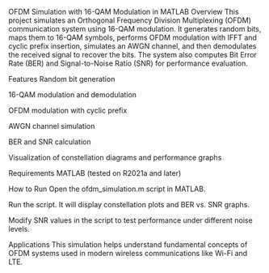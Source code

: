 OFDM Simulation with 16-QAM Modulation in MATLAB
Overview
This project simulates an Orthogonal Frequency Division Multiplexing (OFDM) communication system using 16-QAM modulation. It generates random bits, maps them to 16-QAM symbols, performs OFDM modulation with IFFT and cyclic prefix insertion, simulates an AWGN channel, and then demodulates the received signal to recover the bits. The system also computes Bit Error Rate (BER) and Signal-to-Noise Ratio (SNR) for performance evaluation.

Features
Random bit generation

16-QAM modulation and demodulation

OFDM modulation with cyclic prefix

AWGN channel simulation

BER and SNR calculation

Visualization of constellation diagrams and performance graphs

Requirements
MATLAB (tested on R2021a and later)

How to Run
Open the ofdm_simulation.m script in MATLAB.

Run the script. It will display constellation plots and BER vs. SNR graphs.

Modify SNR values in the script to test performance under different noise levels.

Applications
This simulation helps understand fundamental concepts of OFDM systems used in modern wireless communications like Wi-Fi and LTE.

